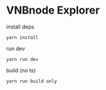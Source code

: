 <h1>VNBnode Explorer</h1>

install deps

```
yarn install
```

run dev

```
yarn run dev
```

build (no ts)

```
yarn run build only
```
